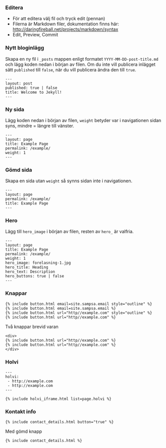 ### Editera
- För att editera välj fil och tryck edit (pennan)
- Filerna är Markdown filer, dokumentation finns här: http://daringfireball.net/projects/markdown/syntax
- Edit, Preview, Commit

### Nytt bloginlägg

Skapa en ny fil i `_posts` mappen enligt formatet `YYYY-MM-DD-post-title.md` och lägg koden nedan i början av filen. Om du inte vill publicera inlägget sätt `published` till `false`, när du vill publicera ändra den till `true`.

    ---
    layout: post
    published: true | false
    title: Welcome to Jekyll!
    ---

### Ny sida

Lägg koden nedan i början av filen, `weight` betyder var i navigationen sidan syns, mindre = längre till vänster.

    ---
    layout: page
    title: Example Page
    permalink: /example/
    weight: 1
    ---

### Gömd sida

Skapa en sida utan `weight` så synns sidan inte i navigationen.

    ---
    layout: page
    permalink: /example/
    title: Example Page
    ---

### Hero

Lägg till `hero_image` i början av filen, resten av `hero_` är valfria.

    ---
    layout: page
    title: Example Page
    permalink: /example/
    weight: 1
    hero_image: forelasning-1.jpg
    hero_title: Heading
    hero_text: Description
    hero_buttons: true | false
    ---

### Knappar

    {% include button.html email=site.sampsa.email style="outline" %}
    {% include button.html email=site.sampsa.email %}
    {% include button.html url="http//example.com" style="outline" %}
    {% include button.html url="http//example.com" %}

Två knappar brevid varan

    <div>
    {% include button.html url="http//example.com" %}
    {% include button.html url="http//example.com" %}
    </div>

### Holvi

    ---
    holvi:
     - http://example.com
     - http://example.com
    ---

    {% include holvi_iframe.html list=page.holvi %}

### Kontakt info

    {% include contact_details.html button="true" %}

Med gömd knapp

    {% include contact_details.html %}